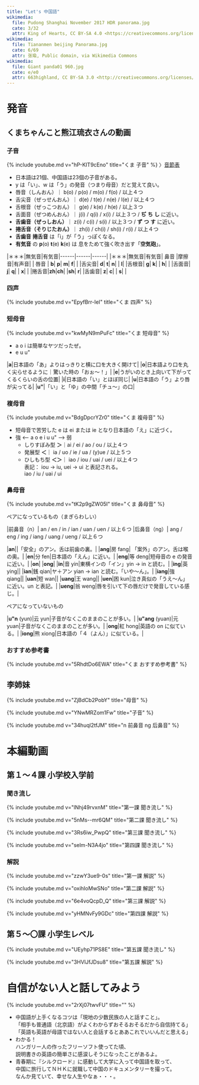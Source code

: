 ```yaml
---
title: "Let's 中国語"
wikimedia:
  file: Pudong Shanghai November 2017 HDR panorama.jpg
  cate: 3/32
  attr: King of Hearts, CC BY-SA 4.0 <https://creativecommons.org/licenses/by-sa/4.0>, ウィキメディア・コモンズ経由で
wikimedia:
  file: Tiananmen beijing Panorama.jpg
  cate: 6/69
  attr: 张瑜, Public domain, via Wikimedia Commons
wikimedia:
  file: Giant panda01 960.jpg
  cate: e/e0
  attr: 663highland, CC BY-SA 3.0 <http://creativecommons.org/licenses/by-sa/3.0/>, via Wikimedia Commons
---
```


# 発音

## くまちゃんこと熊江琉衣さんの動画

### 子音

{% include youtube.md v="hP-KIT9cEno" title="くま 子音" %}
〉[音節表](https://www.pinyinlesson.com)

* 日本語は21個、中国語は23個の子音がある。
* y は「い」、w は「う」の発音（つまり母音）だと覚えて良い。
* 唇音（しんおん）｜ b(o) / p(o) / m(o) / f(o) / 以上４つ
* 舌尖音（ぜっせんおん）｜ d(e) / t(e) / n(e) / l(e) / 以上４つ
* 舌根音（ぜっこつおん）｜ g(e) / k(e) / h(e) / 以上３つ
* 舌面音（ぜつめんおん）｜ j(i) / q(i) / x(i) / 以上３つ
  / **ぢ** **ち** **し** に近い。
* **舌歯音（ぜっしおん）**｜ z(i) / c(i) / s(i) / 以上３つ
  / **ず** **つ** **す** に近い。
* **捲舌音（そりじたおん）**｜ zh(i) / ch(i) / sh(i) / r(i) / 以上４つ
* **舌歯音** **捲舌音** は「i」が「う」っぽくなる。
* **有気音** の **p**(o) **t**(e) **k**(e) は
  息をためて強く吹き出す「**空気砲**」。

|＊＊＊|無気音|有気音|------|------|------|
|＊＊＊|無気音|有気音| 鼻音 |摩擦音|有声音|
| 唇音 | **b**| **p**| **m**| **f**|      |
|舌尖音| **d**| **t**| **n**|      | **l**|
|舌根音| **g**| **k**|      | **h**|      |
|舌面音| **j**| **q**|      | **x**|      |
|捲舌音|**zh**|**ch**|      |**sh**| **r**|
|舌歯音| **z**| **c**|      | **s**|      |

### 四声

{% include youtube.md v="EpyfBrr-IeI" title="くま 四声" %}


### 短母音

{% include youtube.md v="kwMyN9mPuFc" title="くま 短母音" %}

* a o i は簡単なヤツだったぜ。
* e u u" 

|**a**|日本語の「あ」よりはっきりと横に口を大きく開けて|
|**o**|日本語より口を丸く尖らせるように｜驚いた時の「おぉ〜！」|
|**e**|うがいのとき上向いて下がってくるくらいの舌の位置|
|**i**|日本語の「い」とほぼ同じ|
|**u**|日本語の「う」より唇が尖ってる|
|**u"**|「い」と「ゆ」の中間「チュ〜」の口|


### 複母音

{% include youtube.md v="BdgDpcrYZr0" title="くま 複母音" %}

* 短母音で苦労した e は ei または ie となり日本語の「え」に近づく。
* 強 <-- a o e i u u" --> 弱
  * しりすぼみ型 **＞**｜ai / ei / ao / ou / 以上４つ
  * 発展型 **＜**｜ ia / uo / ie / ua / (y)ue / 以上５つ
  * ひしもち型 **＜＞**｜ iao / iou / uai / uei / 以上４つ  
    表記： iou -> iu, uei -> ui と表記される。  
	iao / iu / uai / ui

### 鼻母音

{% include youtube.md v="tK2p9gZW05I" title="くま 鼻母音" %}

ペアになっているもの（まぎらわしい）

|前鼻音（n）| an / en / in / ian / uan / uen / 以上６つ
|后鼻音（ng）| ang / eng / ing / iang / uang / ueng / 以上６つ

|**an**||「安全」のアン。舌は前歯の裏。|
|**ang**|房 fang| 「案外」のアン。舌は喉の奥。|
|**en**|分 fen|日本語の「えん」に近い。|
|**eng**|等 deng|短母音の e の発音に近い。|
|**on**|
|**ong**|
|**in**|音 yin|東横インの「イン」yin -> in と読む。|
|**ing**|英 ying||
|**ian**|銭 qian|ヤ＋アン yian -> ian と読む。「いや〜ん」。|
|**iang**|強 qiang||
|**uan**|短 wan||
|**uang**|王 wang||
|**uen**|困 kun|泣き真似の「うえ〜ん」に近い。un と表記。|
|**ueng**|翁 weng|唇を引いて下の唇だけで発音している感じ。|

ペアになっていないもの

|**u"n** (yun)|云 yun|子音がなくこのままのことが多い。|
|**u"ang** (yuan)|元 yuan|子音がなくこのままのことが多い。|
|**ong**|紅 hong|英語の on に似ている。|
|**iong**|熊 xiong|日本語の「４（よん）」に似ている。|


### おすすめ参考書

{% include youtube.md v="5RhdtDo6EWA" title="くま おすすめ参考書" %}


## 李姉妹

{% include youtube.md v="ZjBdCb2PobY" title="母音" %}

{% include youtube.md v="YNwMRZom1Fw" title="子音" %}

{% include youtube.md v="34huql2tfJM" title="n 前鼻音 ng 后鼻音" %}


# 本編動画

## 第１〜４課 小学校入学前

### 聞き流し

{% include youtube.md v="lNhj49rvxnM" title="第一課 聞き流し" %}

{% include youtube.md v="5nMs--mr6QM" title="第二課 聞き流し" %}

{% include youtube.md v="3Rs6iw_PwpQ" title="第三課 聞き流し" %}

{% include youtube.md v="selm-N3A4jo" title="第四課 聞き流し" %}

### 解説

{% include youtube.md v="zzwY3ue9-0s" title="第一課 解説" %}

{% include youtube.md v="oxihIoMwSNo" title="第二課 解説" %}

{% include youtube.md v="6e4voQcpD_Q" title="第三課 解説" %}

{% include youtube.md v="yHMNvFy9GDc" title="第四課 解説" %}


## 第５〜〇課 小学生レベル

{% include youtube.md v="UEyhp71PS8E" title="第五課 聞き流し" %}

{% include youtube.md v="3HVlJfJDsu8" title="第五課 解説" %}



# 自信がない人と話してみよう

{% include youtube.md v="2rXj07twvFU" title="" %}

* 中国語が上手くなるコツは「現地の少数民族の人と話すこと」。  
  「相手も普通語（北京語）がよくわからずおそるおそるだから自信持てる」  
  「英語も英語が母語ではない人と会話するとああこれでいいんだと思える」
* わかる！  
  ハンガリー人の作ったフリーソフト使ってた頃、  
  説明書きの英語の簡単さに感涙しそうになったことがあるよ。
* 青春期に『シルクロード』に感動して大学に入って中国語を取って、  
  中国に旅行してＮＨＫに就職して中国のドキュメンタリーを撮って。  
  なんか見ていて、幸せな人生やなぁ・・・。

